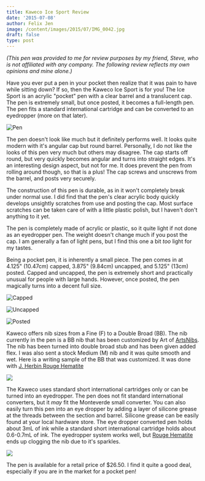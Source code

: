 ```yaml
---
title: Kaweco Ice Sport Review
date: '2015-07-08'
author: Felix Jen
image: /content/images/2015/07/IMG_0042.jpg
draft: false
type: post
---
```

*(This pen was provided to me for review purposes by my friend, Steve, who is not affiliated with any company. The following review reflects my own opinions and mine alone.)*

Have you ever put a pen in your pocket then realize that it was pain to have while sitting down? If so, then the Kaweco Ice Sport is for you! The Ice Sport is an acrylic "pocket" pen with a clear barrel and a translucent cap. The pen is extremely small, but once posted, it becomes a full-length pen. The pen fits a standard international cartridge and can be converted to an eyedropper (more on that later). 

![Pen](/content/images/2015/07/IMG_0043.jpg)

The pen doesn't look like much but it definitely performs well. It looks quite modern with it's angular cap but round barrel. Personally, I do not like the looks of this pen very much but others may disagree. The cap starts off round, but very quickly becomes angular and turns into straight edges. It's an interesting design aspect, but not for me. It does prevent the pen from rolling around though, so that is a plus! The cap screws and unscrews from the barrel, and posts very securely.

The construction of this pen is durable, as in it won't completely break under normal use. I did find that the pen's clear acrylic body quickly develops unsightly scratches from use and posting the cap. Most surface scratches can be taken care of with a little plastic polish, but I haven't don't anything to it yet. 

The pen is completely made of acrylic or plastic, so it quite light if not done as an eyedropper pen. The weight doesn't change much if you post the cap. I am generally a fan of light pens, but I find this one a bit *too* light for my tastes. 

Being a pocket pen, it is inherently a small piece. The pen comes in at 4.125" (10.47cm) capped, 3.875" (9.84cm) uncapped, and 5.125" (13cm) posted. Capped and uncapped, the pen is extremely short and practically unusual for people with large hands. However, once posted, the pen magically turns into a decent full size.

![Capped](/content/images/2015/07/IMG_0051.jpg)

![Uncapped](/content/images/2015/07/IMG_0046.jpg)

![Posted](/content/images/2015/07/IMG_0050.jpg)

Kaweco offers nib sizes from a Fine (F) to a Double Broad (BB). The nib currently in the pen is a BB nib that has been customized by Art of [ArtsNibs](http://artsnibs.com/). The nib has been turned into double broad stub and has been given added flex. I was also sent a stock Medium (M) nib and it was quite smooth and wet. Here is a writing sample of the BB that was customized. It was done with [J. Herbin Rouge Hematite](/j-herbin-rouge-hematite-review/)

![](/content/images/2015/07/IMG_4901-1.jpg)

The Kaweco uses standard short international cartridges only or can be turned into an eyedropper. The pen does not fit standard international converters, but it *may* fit the Monteverde small converter. You can also easily turn this pen into an eye dropper by adding a layer of silicone grease at the threads between the section and barrel. Silicone grease can be easily found at your local hardware store. The eye dropper converted pen holds about 3mL of ink while a standard short international cartridge holds about 0.6-0.7mL of ink. The eyedropper system works well, but [Rouge Hematite](/j-herbin-rouge-hematite-review/) ends up clogging the nib due to it's sparkles. 

![](/content/images/2015/07/IMG_0055.jpg)

The pen is available for a retail price of $26.50. I find it quite a good deal, especially if you are in the market for a pocket pen!
